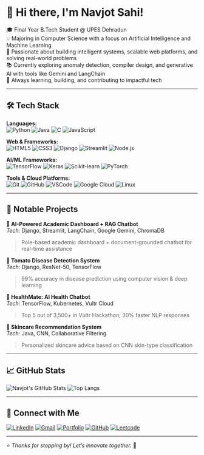 # 👋 Hi there, I'm Navjot Sahi!

🎓 Final Year B.Tech Student @ UPES Dehradun  
💡 Majoring in Computer Science with a focus on Artificial Intelligence and Machine Learning  
🚀 Passionate about building intelligent systems, scalable web platforms, and solving real-world problems  
📚 Currently exploring anomaly detection, compiler design, and generative AI with tools like Gemini and LangChain  
🌱 Always learning, building, and contributing to impactful tech

---

## 🛠️ Tech Stack

**Languages:**  
![Python](https://img.shields.io/badge/Python-3670A0?style=flat&logo=python&logoColor=white)
![Java](https://img.shields.io/badge/Java-%23ED8B00.svg?style=flat&logo=java&logoColor=white)
![C](https://img.shields.io/badge/C-00599C?style=flat&logo=c&logoColor=white)
![JavaScript](https://img.shields.io/badge/JavaScript-F7DF1E?style=flat&logo=javascript&logoColor=black)

**Web & Frameworks:**  
![HTML5](https://img.shields.io/badge/HTML5-E34F26?style=flat&logo=html5&logoColor=white)
![CSS3](https://img.shields.io/badge/CSS3-1572B6?style=flat&logo=css3&logoColor=white)
![Django](https://img.shields.io/badge/Django-092E20?style=flat&logo=django&logoColor=white)
![Streamlit](https://img.shields.io/badge/Streamlit-FF4B4B?style=flat&logo=streamlit&logoColor=white)
![Node.js](https://img.shields.io/badge/Node.js-339933?style=flat&logo=nodedotjs&logoColor=white)

**AI/ML Frameworks:**  
![TensorFlow](https://img.shields.io/badge/TensorFlow-FF6F00?style=flat&logo=tensorflow&logoColor=white)
![Keras](https://img.shields.io/badge/Keras-D00000?style=flat&logo=keras&logoColor=white)
![Scikit-learn](https://img.shields.io/badge/Scikit--learn-F7931E?style=flat&logo=scikit-learn&logoColor=white)
![PyTorch](https://img.shields.io/badge/PyTorch-EE4C2C?style=flat&logo=pytorch&logoColor=white)

**Tools & Cloud Platforms:**  
![Git](https://img.shields.io/badge/Git-F05032?style=flat&logo=git&logoColor=white)
![GitHub](https://img.shields.io/badge/GitHub-100000?style=flat&logo=github&logoColor=white)
![VSCode](https://img.shields.io/badge/VSCode-007ACC?style=flat&logo=visual%20studio%20code&logoColor=white)
![Google Cloud](https://img.shields.io/badge/Google%20Cloud-4285F4?style=flat&logo=googlecloud&logoColor=white)
![Linux](https://img.shields.io/badge/Linux-FCC624?style=flat&logo=linux&logoColor=black)

---

## 💼 Notable Projects

**🔹 AI-Powered Academic Dashboard + RAG Chatbot**  
*Tech:* Django, Streamlit, LangChain, Google Gemini, ChromaDB  
> Role-based academic dashboard + document-grounded chatbot for real-time assistance  

**🔹 Tomato Disease Detection System**  
*Tech:* Django, ResNet-50, TensorFlow  
> 99% accuracy in disease prediction using computer vision & deep learning  

**🔹 HealthMate: AI Health Chatbot**  
*Tech:* TensorFlow, Kubernetes, Vultr Cloud  
> Top 5 out of 3,500+ in Vultr Hackathon; 30% faster NLP responses  

**🔹 Skincare Recommendation System**  
*Tech:* Java, CNN, Collaborative Filtering  
> Personalized skincare advice based on CNN skin-type classification

---
## 📈 GitHub Stats

![Navjot's GitHub Stats](https://github-readme-stats.vercel.app/api?username=navjotsahi&show_icons=true&theme=default)
![Top Langs](https://github-readme-stats.vercel.app/api/top-langs/?username=navjotsahi&layout=compact)

---
## 🔗 Connect with Me

[![LinkedIn](https://img.shields.io/badge/LinkedIn-blue?style=flat&logo=linkedin&logoColor=white)](https://www.linkedin.com/in/navjot-sahi-360470268/)
[![Gmail](https://img.shields.io/badge/Gmail-red?style=flat&logo=gmail&logoColor=white)](mailto:sahinavjot0@gmail.com)
[![Portfolio](https://img.shields.io/badge/Portfolio-000?style=flat&logo=firefox&logoColor=white)](https://portfolio-ksmcx53axsewrzmdbywmdd.streamlit.app/)
[![GitHub](https://img.shields.io/badge/GitHub-grey?style=flat&logo=github&logoColor=white)](https://github.com/NavjotSahi)
[![Leetcode](https://img.shields.io/badge/Leetcode-FFA116?style=flat&logo=leetcode&logoColor=white)](https://leetcode.com/u/NavjotSahi/)

---

⭐ _Thanks for stopping by! Let’s innovate together._ 🚀
